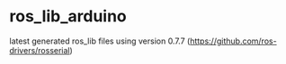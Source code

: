 # ros_lib_arduino

latest generated ros_lib files using version 0.7.7 (https://github.com/ros-drivers/rosserial)
